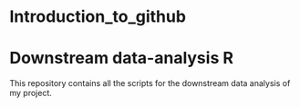 # Introduction_to_github
# Downstream data-analysis R
This repository contains all the scripts for the downstream data analysis of my project.





